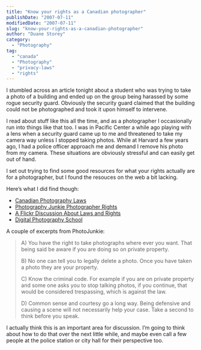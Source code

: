 ```yaml
---
title: "Know your rights as a Canadian photographer"
publishDate: "2007-07-11"
modifiedDate: "2007-07-11"
slug: "know-your-rights-as-a-canadian-photographer"
author: "Duane Storey"
category:
  - "Photography"
tag:
  - "canada"
  - "Photography"
  - "privacy-laws"
  - "rights"
---
```


I stumbled across an article tonight about a student who was trying to take a photo of a building and ended up on the group being harassed by some rogue security guard. Obviously the security guard claimed that the building could not be photographed and took it upon himself to intervene.

I read about stuff like this all the time, and as a photographer I occasionally run into things like that too. I was in Pacific Center a while ago playing with a lens when a security guard came up to me and threatened to take my camera way unless I stopped taking photos. While at Harvard a few years ago, I had a police officer approach me and demand I remove his photo from my camera. These situations are obviously stressful and can easily get out of hand.

I set out trying to find some good resources for what your rights actually are for a photographer, but I found the resouces on the web a bit lacking.

Here’s what I did find though:

- [Canadian Photography Laws](http://ambientlight.ca/laws.shtml)
- [Photography Junkie Photographer Rights](http://www.photojunkie.ca/archive/category/blog/photography/photographers-rights/)
- [A Flickr Discussion About Laws and Rights](http://flickr.com/groups/central/discuss/20175/)
- [Digital Photography School](http://digital-photography-school.com/blog/photographers-rights-and-photography-privacy-advice/)

A couple of excerpts from PhotoJunkie:

> A) You have the right to take photographs where ever you want. That being said be aware if you are doing so on private property.
> 
> B) No one can tell you to legally delete a photo. Once you have taken a photo they are your property.
> 
> C) Know the criminal code. For example if you are on private property and some one asks you to stop talking photos, if you continue, that would be considered trespassing, which is against the law.
> 
> D) Common sense and courtesy go a long way. Being defensive and causing a scene will not necessarily help your case. Take a second to think before you speak.

I actually think this is an important area for discussion. I’m going to think about how to do that over the next little while, and maybe even call a few people at the police station or city hall for their perspective too.
